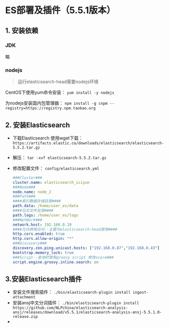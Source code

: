 # ES部署及插件（5.5.1版本）
## 1. 安装依赖
### JDK
略
### nodejs
> 运行elasticsearch-head需要nodejs环境

CentOS下使用yum命令安装： `yum install -y nodejs`

为nodejs安装国内包管理器： `npm install -g cnpm --registry=https://registry.npm.taobao.org`
## 2. 安装Elasticsearch
* 下载Elasticsearch
使用wget下载： `https://artifacts.elastic.co/downloads/elasticsearch/elasticsearch-5.5.2.tar.gz`
* 解压： `tar -xvf elasticsearch-5.5.2.tar.gz`
* 修改配置文件： `config/elasticsearch.yml`

   ```yml
   ###Cluster###
   cluster.name: elasticsearch_iciyun
   ###Node###   node.name: node_2   ###Path###
   ####索引数据存储目录####   path.data: /home/user_es/data   ####日志文件目录####
   path.logs: /home/user_es/logs
   ###NetWork###   network.host: 192.168.0.19
   ####允许跨域访问--主要为elasticsearch-head使用####   http.cors.enabled: true
   http.cors.allow-origin: "*"
   ###Discovery###
   discovery.zen.ping.unicast.hosts: ["192.168.0.87","192.168.0.43"]
   bootstrap.memory_lock: true
   ###Script--查询时使用groovy script 修改score###
   script.engine.groovy.inline.search: on
   ```
## 3.安装Elasticsearch插件
* 安装文件搜索插件： `./bin/elasticsearch-plugin install ingest-attachment`
* 安装ansj中文分词插件： `./bin/elasticsearch-plugin install https://github.com/NLPchina/elasticsearch-analysis-ansj/releases/download/v5.5.1/elasticsearch-analysis-ansj-5.5.1.0-release.zip`
* 